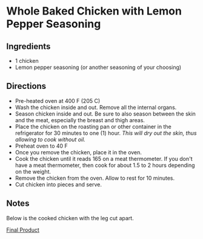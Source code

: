 # Whole Baked Chicken with Lemon Pepper Seasoning

## Ingredients

* 1 chicken
* Lemon pepper seasoning (or another seasoning of your choosing)

## Directions

* Pre-heated oven at 400 F (205 C)
* Wash the chicken inside and out. Remove all the internal organs.
* Season chicken inside and out. Be sure to also season between
the skin and the meat, especially the breast and thigh areas.
* Place the chicken on the roasting pan or other container in the
refrigerator for 30 minutes to one (1) hour. *This will dry out the
skin, thus allowing to cook without oil.*
* Preheat oven to 40 F
* Once you remove the chicken, place it in the oven.
* Cook the chicken until it reads 165 on a meat thermometer.
If you don't have a meat thermometer, then cook for about 1.5 to 2
hours depending on the weight.
* Remove the chicken from the oven. Allow to rest for 10 minutes.
* Cut chicken into pieces and serve.

## Notes

Below is the cooked chicken with the leg cut apart.

[Final Product](https://www.instagram.com/p/Bi5u3UBAyJU/?taken-by=almostengr)
